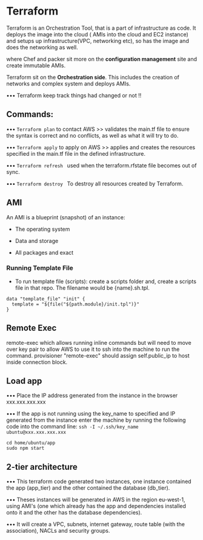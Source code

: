 # Terraform

Terraform is an Orchestration Tool, that is a part of infrastructure as code. It deploys the image into the cloud ( AMIs into the cloud and EC2 instance) and setups up infrastructure(VPC, networking etc), so has the image and does the networking as well.

where Chef and packer sit more on the **configuration management** site and create immutable AMIs.

Terraform sit on the **Orchestration side**. This includes the creation of networks and complex system and deploys AMIs.

••• Terraform keep track things had changed or not !!

## Commands:

••• ``` Terraform plan ``` to contact AWS >> validates the main.tf file to ensure the syntax is correct and no conflicts, as well as what it will try to do.

••• ``` Terraform apply ``` to apply on AWS >> applies and creates the resources specified in the main.tf file in the defined infrastructure.

••• ```Terraform refresh ``` used when the terraform.rfstate file becomes out of sync.


••• ```Terraform destroy ```  To destroy all resources created by Terraform.


## AMI

An AMI is a blueprint (snapshot) of an instance:
 - The operating system

 - Data and storage

 - All packages and exact



### Running Template File

 - To run template file (scripts): create a scripts folder and, create a scripts file in that repo. The filename would be {name}.sh.tpl.

 ```
 data "template_file" "init" {
   template = "${file("${path.module}/init.tpl")}"
 }

 ```


## Remote Exec

remote-exec which allows running inline commands but will need to move over key pair to allow AWS to use it to ssh into the machine to run the command. provisioner "remote-exec" should assign self.public_ip to host inside connection block.


## Load app

••• Place the IP address generated from the instance in the browser xxx.xxx.xxx.xxx

••• If the app is not running using the key_name to specified and IP generated from the instance enter the machine by running the following code into the command line: ```ssh -I ~/.ssh/key_name ubuntu@xxx.xxx.xxx.xxx ```
```
cd home/ubuntu/app
sudo npm start
```

## 2-tier architecture

••• This terraform code generated two instances, one instance contained the app (app_tier) and the other contained the database (db_tier).

••• Theses instances will be generated in AWS in the region eu-west-1, using AMI's (one which already has the app and dependencies installed onto it and the other has the database dependencies).

••• It will create a VPC, subnets, internet gateway, route table (with the association), NACLs and security groups.
